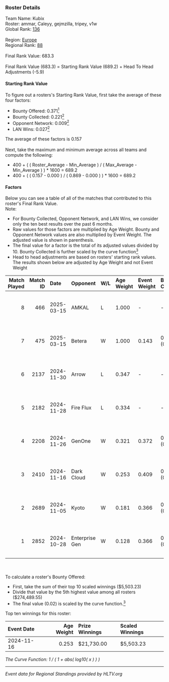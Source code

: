### Roster Details<br />
Team Name: Kubix<br />
Roster: ammar, Caleyy, gejmzilla, tripey, v1w<br />
Global Rank: [136](../../standings_global_2025_04_07.md)<br />
<br />
Region: [Europe]( ../../standings_europe_2025_04_07.md)<br />
Regional Rank: [88]( ../../standings_europe_2025_04_07.md)<br />
<br />
Final Rank Value:  683.3<br />
<br />
Final Rank Value (683.3) = Starting Rank Value (689.2) + Head To Head Adjustments (-5.9)<br />

#### Starting Rank Value<br />
To figure out a rosters's Starting Rank Value, first take the average of these four factors:<br />
- Bounty Offered: 0.371[<sup>1</sup>](#table2)
- Bounty Collected: 0.221[<sup>2</sup>](#table1)
- Opponent Network: 0.009[<sup>2</sup>](#table1)
- LAN Wins: 0.027[<sup>2</sup>](#table1)

The average of these factors is 0.157<br />
<br />
Next, take the maximum and minimum average across all teams and compute the following:<br />
- 400 + ( ( Roster_Average - Min_Average ) / ( Max_Average - Min_Average ) ) * 1600 = 689.2
- 400 + ( ( 0.157 - 0.000 ) / ( 0.869 - 0.000 ) ) * 1600 = 689.2


#### Factors<br />
Below you can see a table of all of the matches that contributed to this roster's Final Rank Value.<br />
Note:<br />

- For Bounty Collected, Opponent Network, and LAN Wins, we consider only the ten best results over the past 6 months.
- Raw values for those factors are multiplied by Age Weight. Bounty and Opponent Network values are also multiplied by Event Weight. The adjusted value is shown in parenthesis.
- The final value for a factor is the total of its adjusted values divided by 10. Bounty Collected is further scaled by the curve function[<sup>3</sup>](#curveFunction)
- Head to head adjustments are based on rosters' starting rank values. The results shown below are adjusted by Age Weight and not Event Weight
<span id="table1"></span><br />


| Match Played | Match ID | Date       | Opponent       | W/L | Age Weight | Event Weight | Bounty Collected | Opponent Network | LAN Wins  | H2H Adj. | Roster                                    |
| -: | -: | :- | :- | :- | :- | :- | :- | :- | :- | -: | :- |
|            8 |      466 | 2025-03-15 | AMKAL          | L   | 1.000      | -            | -                | -                | -         |   -13.68 | ammar, Caleyy, gejmzilla, tripey, v1w     |
|            7 |      475 | 2025-03-15 | Betera         | W   | 1.000      | 0.143        | 0.000 (0.000)    | 0.161 (0.023)    | 0 (0.000) |     4.87 | ammar, Caleyy, gejmzilla, tripey, v1w     |
|            6 |     2137 | 2024-11-30 | Arrow          | L   | 0.347      | -            | -                | -                | -         |    -5.26 | ammar, gejmzilla, rosoneriii, tripey, v1w |
|            5 |     2182 | 2024-11-28 | Fire Flux      | L   | 0.334      | -            | -                | -                | -         |    -3.93 | ammar, gejmzilla, rosoneriii, tripey, v1w |
|            4 |     2208 | 2024-11-26 | GenOne         | W   | 0.321      | 0.372        | 0.006 (0.001)    | 0.391 (0.047)    | 0 (0.000) |     5.10 | ammar, gejmzilla, rosoneriii, tripey, v1w |
|            3 |     2410 | 2024-11-16 | Dark Cloud     | W   | 0.253      | 0.409        | 0.018 (0.002)    | 0.218 (0.023)    | 1 (0.253) |     4.16 | ammar, gejmzilla, rosoneriii, tripey, v1w |
|            2 |     2689 | 2024-11-05 | Kyoto          | W   | 0.181      | 0.366        | 0.006 (0.000)    | 0.007 (0.000)    | 0 (0.000) |     1.74 | ammar, gejmzilla, rosoneriii, tripey, v1w |
|            1 |     2852 | 2024-10-28 | Enterprise Gen | W   | 0.128      | 0.366        | 0.001 (0.000)    | 0.000 (0.000)    | 0 (0.000) |     1.08 | ammar, gejmzilla, rosoneriii, tripey, v1w |

<br />
<span id="table2"></span><br />
To calculate a roster's Bounty Offered:<br />

- First, take the sum of their top 10 scaled winnings ($5,503.23)
- Divide that value by the 5th highest value among all rosters ($274,489.55)
- The final value (0.02) is scaled by the curve function.[<sup>3</sup>](#curveFunction)

Top ten winnings for this roster:<br />

| Event Date | Age Weight | Prize Winnings | Scaled Winnings |
| :- | -: | :- | :- |
| 2024-11-16 |      0.253 | $21,730.00     | $5,503.23       |


<span id="curveFunction"></span>_The Curve Function: 1 / ( 1 + abs( log10( x ) ) )_<br />

---
_Event data for Regional Standings provided by HLTV.org_<br />
